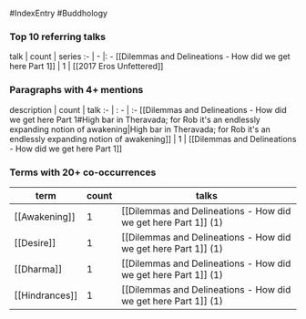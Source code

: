 #IndexEntry #Buddhology

### Top 10 referring talks
talk | count | series
:- | - |: -
[[Dilemmas and Delineations - How did we get here Part 1]] | 1 | [[2017 Eros Unfettered]]

### Paragraphs with 4+ mentions
description | count | talk
:- | : - | :-
[[Dilemmas and Delineations - How did we get here Part 1#High bar in Theravada; for Rob it's an endlessly expanding notion of awakening\|High bar in Theravada; for Rob it's an endlessly expanding notion of awakening]] | 1 | [[Dilemmas and Delineations - How did we get here Part 1]]

### Terms with 20+ co-occurrences
term | count | talks
-|-|-
[[Awakening]] | 1 | <span class="counts">[[Dilemmas and Delineations - How did we get here Part 1]] (1)</span> 
[[Desire]] | 1 | <span class="counts">[[Dilemmas and Delineations - How did we get here Part 1]] (1)</span> 
[[Dharma]] | 1 | <span class="counts">[[Dilemmas and Delineations - How did we get here Part 1]] (1)</span> 
[[Hindrances]] | 1 | <span class="counts">[[Dilemmas and Delineations - How did we get here Part 1]] (1)</span> 

